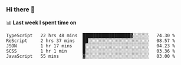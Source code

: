 ### Hi there 👋

<!--
**DBvc/DBvc** is a ✨ _special_ ✨ repository because its `README.md` (this file) appears on your GitHub profile.

Here are some ideas to get you started:

- 🔭 I’m currently working on ...
- 🌱 I’m currently learning ...
- 👯 I’m looking to collaborate on ...
- 🤔 I’m looking for help with ...
- 💬 Ask me about ...
- 📫 How to reach me: ...
- 😄 Pronouns: ...
- ⚡ Fun fact: ...
-->

📊 **Last week I spent time on**
<!--START_SECTION:waka-->
```text
TypeScript   22 hrs 48 mins  ██████████████████▓░░░░░░   74.30 % 
ReScript     2 hrs 37 mins   ██░░░░░░░░░░░░░░░░░░░░░░░   08.57 % 
JSON         1 hr 17 mins    █░░░░░░░░░░░░░░░░░░░░░░░░   04.23 % 
SCSS         1 hr 1 min      █░░░░░░░░░░░░░░░░░░░░░░░░   03.36 % 
JavaScript   55 mins         ▓░░░░░░░░░░░░░░░░░░░░░░░░   03.00 % 
```
<!--END_SECTION:waka-->
